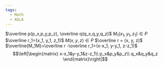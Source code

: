 ```yaml
---
tags:
  - Math
  - AGLA
---
```


$\overline p(p_x,p_y,p_z), \overline q(q_x,q_y,q_z)$
$M_1(x_1, y_1, z_1)\in P$
$\overline r_1=(x_1, y_1, z_1)$
$M(x, y, z)\in P$
$\overline r = (x, y, z)$
$\overline{M_1M}=\overline r -\overline r_1=(x-x_1, y-y_1, z-z_1)$
$$\left|\begin{matrix}
x-x_1&y-y_1&z-z_1\\
p_x&p_y&p_z\\
q_x&q_y&q_z
\end{matrix}\right|$$
